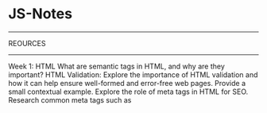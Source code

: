 # JS-Notes

************
REOURCES
***********
Week 1: HTML
What are semantic tags in HTML, and why are they important?
HTML Validation: Explore the importance of HTML validation and how it can help ensure well-formed and error-free web pages. Provide a small contextual example.
Explore the role of meta tags in HTML for SEO. Research common meta tags such as <title>, <meta name="description">, and <meta name="keywords">. Investigate their impact on search engine rankings and best practices for optimizing them.
What is the difference between a block-level element and an inline element?
//////////////////////////////////////////////////////////////////////////////////////////////////////////////////////////////////////////////////////////////////////

Week 2: CSS_github
https://git-scm.com/docs
https://git-scm.com/docs/git#_git_commands
chrome-extension://efaidnbmnnnibpcajpcglclefindmkaj/https://training.github.com/downloads/github-git-cheat-sheet.pdf
https://docs.github.com/en/get-started/learning-about-github/github-glossary
https://docs.github.com/en/get-started/start-your-journey
What are CSS grid and flexbox? When might you use one over the other?
Explore the use of CSS custom properties (variables) and their benefits in managing reusable styles and theming. Research how CSS variables can improve code maintainability and enable dynamic styling changes.
Investigate the role of CSS in ensuring sufficient contrast and color accessibility for users with visual impairments. Research techniques for implementing accessible color schemes.
Investigate the usage and benefits of CSS selectors. Research the different types of selectors, such as element selectors, class selectors, ID selectors, and pseudo-classes. Explore how selectors allow you to target specific elements or groups of elements for styling. Provide examples of common use cases for each type of selector and best practices for writing efficient and maintainable CSS selectors.
Explore the CSS box model and its significance in determining the layout and spacing of elements on a webpage. Research the components of the box model, including content, padding, border, and margin.
//////////////////////////////////////////////////////////////////////////////////////////////////////////////////////////////////////////////////////////////////////
Week 3: Bootstrap
https://getbootstrap.com/docs/5.0/migration/

Name five different Bootstrap components and describe how they work.
How does the Bootstrap grid system work?
What are the available options for incorporating Bootstrap into a project (CDN, npm, etc.)? Why might you use an npm install over a CDN?
How does Bootstrap support accessibility, and what are the best practices for ensuring an accessible Bootstrap project?
What are some alternatives to Bootstrap? Provide a short summary of one that interests you.

//////////////////////////////////////////////////////////////////////////////////////////////////////////////////////////////////////////////////////////////////////
Week 4: JS1 - JavaScript Introduction
https://developer.mozilla.org/en-US/docs/Web/JavaScript
https://docs.oracle.com/javase/tutorial/
https://developer.mozilla.org/en-US/docs/Learn_web_development/Getting_started/Your_first_website/Adding_interactivity
https://developer.mozilla.org/en-US/docs/Learn_web_development/Getting_started/Your_first_website/Creating_the_content
https://developer.mozilla.org/en-US/docs/Learn_web_development/Getting_started/Your_first_website/Styling_the_content
//////////////////////////////////////////////////////////////////////////////////////////////////////////////////////////////////////////////////////////////////////
Week 5: JS2 - Loops and Conditions
//////////////////////////////////////////////////////////////////////////////////////////////////////////////////////////////////////////////////////////////////////
Week 6: JS3 - Arrays & Functions
https://developer.mozilla.org/en-US/docs/Web/JavaScript/Guide/Functions
https://developer.mozilla.org/en-US/docs/Web/JavaScript/Guide/Working_with_objects
https://developer.mozilla.org/en-US/docs/Web/JavaScript/Guide/Working_with_objects#objects_and_properties
https://developer.mozilla.org/en-US/docs/Web/JavaScript/Guide/Equality_comparisons_and_sameness
https://developer.mozilla.org/en-US/docs/Web/JavaScript/Guide/Working_with_objects#comparing_objects
https://developer.mozilla.org/en-US/docs/Web/JavaScript/Reference/Global_Objects/Array
https://developer.mozilla.org/en-US/docs/Web/JavaScript/Reference/Global_Objects/Array
//////////////////////////////////////////////////////////////////////////////////////////////////////////////////////////////////////////////////////////////////////
Week 7: JS4 - ECMAScript 6 & Intermediate
https://developer.mozilla.org/en-US/docs/Web/JavaScript/Reference/Statements/let
https://developer.mozilla.org/en-US/docs/Web/JavaScript/Reference/Statements/const
https://developer.mozilla.org/en-US/docs/Web/JavaScript/Reference/Template_literals
https://developer.mozilla.org/en-US/docs/Web/JavaScript/Reference/Functions/Arrow_functions
https://developer.mozilla.org/en-US/docs/Web/JavaScript/Reference/Global_Objects/Promise
https://262.ecma-international.org/6.0/
https://262.ecma-international.org/
https://developer.mozilla.org/en-US/docs/Web/JavaScript/Reference/Functions
https://developer.mozilla.org/en-US/docs/Web/JavaScript/Reference/Functions#the_arrow_function_expression
https://developer.mozilla.org/en-US/docs/Web/JavaScript/Reference/Functions/Arrow_functions
https://developer.mozilla.org/en-US/docs/Web/JavaScript/Guide/Using_promises
https://developer.mozilla.org/en-US/docs/Web/JavaScript/Guide/Using_promises#chaining
What are the differences between var, let, and const?
What are the differences between callbacks and promises?
What are some new features introduced in ES6?
How does a promise work?
What are the common use cases for higher-order functions in JavaScript, and how do they enhance code modularity and reusability?
What are pure functions? How do they contribute to code predictability, testability, and ease of debugging? 
How can objects be used to store and organize data in JavaScript, and what are the advantages of using objects over other data structures like arrays or maps?

Coding Steps:
All questions should be printed to your Browser's console using console.log()
Create an array called ages that contains the following values: 3, 9, 23, 64, 2, 8, 28, 93.
Programmatically subtract the value of the first element in the array from the value in the last element of the array.
Do not use numbers to reference the last element, find it programmatically.
ages[7] - ages[0] is not allowed!
Add a new age to your array and repeat the step above to ensure it is dynamic. (works for arrays of different lengths).
Use a loop to iterate through the array and calculate the average age.
Create an array called names that contains the following values: 'Sam', 'Tommy', 'Tim', 'Sally', 'Buck', 'Bob'.
Use a loop to iterate through the array and calculate the average number of letters per name.
Use a loop to iterate through the array again and concatenate all the names together, separated by spaces.
How do you access the last element of any array?
How do you access the first element of any array?
Create a new array called nameLengths. Write a loop to iterate over the previously created names array and add the length of each name to the nameLengths array.
For example:
let names = ["Kelly", "Sam", "Kate"];    // starting with this array
let nameLengths = [5, 3, 4];             // create a new array
Write a loop to iterate over the nameLengths array and calculate the sum of all the elements in the array.
Write a function that takes two parameters, word and n, as arguments and returns the word concatenated to itself n number of times. (i.e. if I pass in 'Hello' and 3, I would expect the function to return 'HelloHelloHello').
Write a function that takes two parameters, firstName and lastName, and returns a full name. The full name should be the first and the last name separated by a space.
Write a function that takes an array of numbers and returns true if the sum of all the numbers in the array is greater than 100.
Write a function that takes an array of numbers and returns the average of all the elements in the array.
Write a function that takes two arrays of numbers and returns true if the average of the elements in the first array is greater than the average of the elements in the second array.
Write a function called willBuyDrink that takes a boolean isHotOutside, and a number moneyInPocket, and returns true if it is hot outside and if moneyInPocket is greater than 10.50.
Create a function of your own that solves a problem. In comments, write what the function does and why you created it.
//////////////////////////////////////////////////////////////////////////////////////////////////////////////////////////////////////////////////////////////////////
Week 8: JS5 - Object Oriented Programming
https://developer.mozilla.org/en-US/docs/Learn_web_development/Extensions/Advanced_JavaScript_objects/Object-oriented_programming
https://developer.mozilla.org/en-US/docs/Web/JavaScript/Guide/Using_classes#overview_of_classes
https://developer.mozilla.org/en-US/docs/Web/JavaScript/Guide/Using_classes#why_classes
https://developer.mozilla.org/en-US/docs/Web/JavaScript/Reference/Statements/try...catch
https://developer.mozilla.org/en-US/docs/Web/JavaScript/Guide/Control_flow_and_error_handling#exception_handling_statements

What are the four pillars of Object-Oriented Programming? Explain each pillar.
What is the relationship between a Class and an Object?
What is an exception, and what are the best practices for handling them?
How does the 'extends' keyword work with JavaScript classes?
Research the role of the 'this' keyword in JavaScript classes and how it refers to the current object instance within methods.
What is "encapsulation" in JavaScript?
What are the differences between instance methods and static methods in JavaScript classes?
//////////////////////////////////////////////////////////////////////////////////////////////////////////////////////////////////////////////////////////////////////
Week 9: JS6 - DevTools, Debugging, & Unit Tests
https://developer.chrome.com/docs/devtools/overview/
https://developer.chrome.com/docs/devtools/open/
https://developer.chrome.com/docs/devtools/shortcuts/
https://news.yale.edu/2017/02/10/grace-murray-hopper-1906-1992-legacy-innovation-and-service
https://code.visualstudio.com/docs/debugtest/debugging
https://jestjs.io/docs/getting-started               //NEW TESTING TOOL
https://mochajs.org/next/
https://mochajs.org/#getting-started                // OLD ONE
https://www.chaijs.com/
https://www.chaijs.com/guide/
https://www.w3schools.com/js/js_debugging.asp
https://agilealliance.org/glossary/tdd/
https://dev.to/pat_the99/basics-of-javascript-test-driven-development-tdd-with-jest-o3c
















**Why is let used instead of VAR?
let allows you to declare variables that are limited to the scope of a block statement, or expression on which it is used, 
unlike the var keyword, which declares a variable globally, or locally to an entire function regardless of block scope.
************************************

**Read about Execution Context and Lexical Environmnet.

**There are two kinds of Execution Context in JavaScript:
1.Global Execution Context (GEC)
2.Function Execution Context (FEC)

++ Since every function call gets its own FEC, there can be more than one FEC in the run-time of a script ++ 

**Clouser ???

Encapsulation = “Hide the data inside a capsule and control access to it.”
Abstraction = “Hide the complex implementation and show only the necessary functionality.”
Method overriding: Both Dog and Cat override the speak method from Animal.
Polymorphism: The makeAnimalSpeak function treats Dog and Cat instances as objects of type Animal, demonstrating that the same method speak() behaves differently based on the object.
 polymorphism is advantageous because it enables programmers to create objects with identical functionality, i.e., functions with identical names that operate identically. In some other areas of the OOP framework, you can, however, change some portions of the shared code or even the entire



